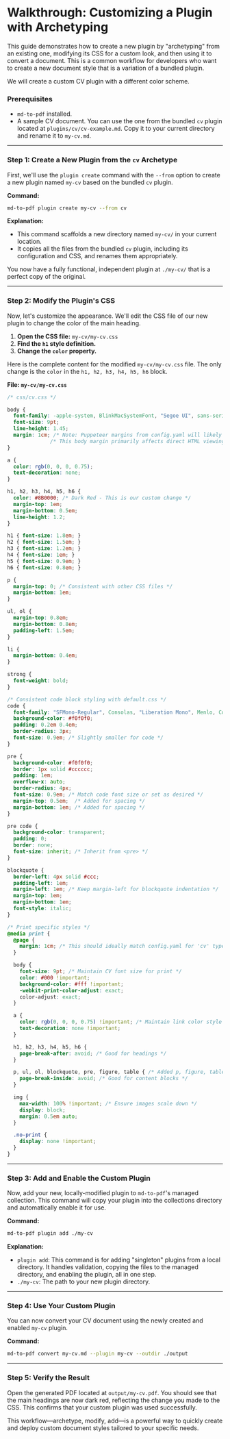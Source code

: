 # Walkthrough: Customizing a Plugin with Archetyping

This guide demonstrates how to create a new plugin by "archetyping" from an existing one, modifying its CSS for a custom look, and then using it to convert a document. This is a common workflow for developers who want to create a new document style that is a variation of a bundled plugin.

We will create a custom CV plugin with a different color scheme.

### Prerequisites

  * `md-to-pdf` installed.
  * A sample CV document. You can use the one from the bundled `cv` plugin located at `plugins/cv/cv-example.md`. Copy it to your current directory and rename it to `my-cv.md`.

---

### Step 1: Create a New Plugin from the `cv` Archetype

First, we'll use the `plugin create` command with the `--from` option to create a new plugin named `my-cv` based on the bundled `cv` plugin.

**Command:**

```bash
md-to-pdf plugin create my-cv --from cv
```

**Explanation:**

  * This command scaffolds a new directory named `my-cv/` in your current location.
  * It copies all the files from the bundled `cv` plugin, including its configuration and CSS, and renames them appropriately.

You now have a fully functional, independent plugin at `./my-cv/` that is a perfect copy of the original.

---

### Step 2: Modify the Plugin's CSS

Now, let's customize the appearance. We'll edit the CSS file of our new plugin to change the color of the main heading.

1.  **Open the CSS file:** `my-cv/my-cv.css`
2.  **Find the `h1` style definition.**
3.  **Change the `color` property.**

Here is the complete content for the modified `my-cv/my-cv.css` file. The only change is the `color` in the `h1, h2, h3, h4, h5, h6` block.

**File: `my-cv/my-cv.css`**

```css
/* css/cv.css */

body {
  font-family: -apple-system, BlinkMacSystemFont, "Segoe UI", sans-serif;
  font-size: 9pt;
  line-height: 1.45;
  margin: 1cm; /* Note: Puppeteer margins from config.yaml will likely define the PDF's printable area. */
              /* This body margin primarily affects direct HTML viewing. */
}

a {
  color: rgb(0, 0, 0, 0.75);
  text-decoration: none;
}

h1, h2, h3, h4, h5, h6 {
  color: #8B0000; /* Dark Red - This is our custom change */
  margin-top: 1em;
  margin-bottom: 0.5em;
  line-height: 1.2;
}

h1 { font-size: 1.8em; }
h2 { font-size: 1.5em; }
h3 { font-size: 1.2em; }
h4 { font-size: 1em; }
h5 { font-size: 0.9em; }
h6 { font-size: 0.8em; }

p {
  margin-top: 0; /* Consistent with other CSS files */
  margin-bottom: 1em;
}

ul, ol {
  margin-top: 0.8em;
  margin-bottom: 0.8em;
  padding-left: 1.5em;
}

li {
  margin-bottom: 0.4em;
}

strong {
  font-weight: bold;
}

/* Consistent code block styling with default.css */
code {
  font-family: "SFMono-Regular", Consolas, "Liberation Mono", Menlo, Courier, monospace;
  background-color: #f0f0f0;
  padding: 0.2em 0.4em;
  border-radius: 3px;
  font-size: 0.9em; /* Slightly smaller for code */
}

pre {
  background-color: #f0f0f0;
  border: 1px solid #cccccc;
  padding: 1em;
  overflow-x: auto;
  border-radius: 4px;
  font-size: 0.9em; /* Match code font size or set as desired */
  margin-top: 0.5em;  /* Added for spacing */
  margin-bottom: 1em; /* Added for spacing */
}

pre code {
  background-color: transparent;
  padding: 0;
  border: none;
  font-size: inherit; /* Inherit from <pre> */
}

blockquote {
  border-left: 4px solid #ccc;
  padding-left: 1em;
  margin-left: 1em; /* Keep margin-left for blockquote indentation */
  margin-top: 1em;
  margin-bottom: 1em;
  font-style: italic;
}

/* Print specific styles */
@media print {
  @page {
    margin: 1cm; /* This should ideally match config.yaml for 'cv' type if preferCSSPageSize were true */
  }

  body {
    font-size: 9pt; /* Maintain CV font size for print */
    color: #000 !important;
    background-color: #fff !important;
    -webkit-print-color-adjust: exact;
    color-adjust: exact;
  }

  a {
    color: rgb(0, 0, 0, 0.75) !important; /* Maintain link color style for CV if desired, or use #000 */
    text-decoration: none !important;
  }

  h1, h2, h3, h4, h5, h6 {
    page-break-after: avoid; /* Good for headings */
  }

  p, ul, ol, blockquote, pre, figure, table { /* Added p, figure, table */
    page-break-inside: avoid; /* Good for content blocks */
  }

  img {
    max-width: 100% !important; /* Ensure images scale down */
    display: block;
    margin: 0.5em auto;
  }

  .no-print {
    display: none !important;
  }
}
```

---

### Step 3: Add and Enable the Custom Plugin

Now, add your new, locally-modified plugin to `md-to-pdf`'s managed collection. This command will copy your plugin into the collections directory and automatically enable it for use.

**Command:**

```bash
md-to-pdf plugin add ./my-cv
```

**Explanation:**

  * `plugin add`: This command is for adding "singleton" plugins from a local directory. It handles validation, copying the files to the managed directory, and enabling the plugin, all in one step.
  * `./my-cv`: The path to your new plugin directory.

---

### Step 4: Use Your Custom Plugin

You can now convert your CV document using the newly created and enabled `my-cv` plugin.

**Command:**

```bash
md-to-pdf convert my-cv.md --plugin my-cv --outdir ./output
```

---

### Step 5: Verify the Result

Open the generated PDF located at `output/my-cv.pdf`. You should see that the main headings are now dark red, reflecting the change you made to the CSS. This confirms that your custom plugin was used successfully.

This workflow—archetype, modify, add—is a powerful way to quickly create and deploy custom document styles tailored to your specific needs.
